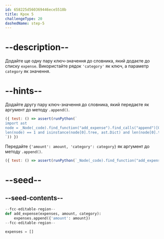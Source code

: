 ```yaml
---
id: 658225d560369446ece5518b
title: Крок 5
challengeType: 20
dashedName: step-5
---
```


# --description--

Додайте ще одну пару ключ-значення до словника, який додаєте до списку `expense`. Використайте рядок `'category'` як ключ, а параметр `category` як значення.

# --hints--

Додайте другу пару ключ-значення до словника, який передаєте як аргумент до методу `.append()`.

```js
({ test: () => assert(runPython(`
import ast
node = _Node(_code).find_function("add_expense").find_calls("append")[0].find_call_args()
len(node) == 1 and isinstance(node[0].tree, ast.Dict) and len(node[0].tree.keys) == 2
`)) })
```

Передайте `{'amount': amount, 'category': category}` як аргумент до методу `.append()`.

```js
({ test: () => assert(runPython(`_Node(_code).find_function("add_expense").has_stmt("expenses.append({'amount': amount, 'category': category})")`)) })
```

# --seed--

## --seed-contents--

```py
--fcc-editable-region--
def add_expense(expenses, amount, category):
    expenses.append({'amount': amount})
--fcc-editable-region--

expenses = []
```
